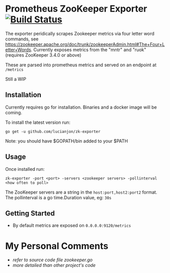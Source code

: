 # Prometheus ZooKeeper Exporter [![Build Status](https://travis-ci.org/lucianjon/zk-exporter.svg?branch=master)](https://travis-ci.org/lucianjon/zk-exporter)

The exporter peridically scrapes Zookeeper metrics via four letter word commands, see https://zookeeper.apache.org/doc/trunk/zookeeperAdmin.html#The+Four+Letter+Words. Currently exposes metrics from the "mntr" and "ruok" (requires ZooKeeper 3.4.0 or above)

These are parsed into prometheus metrics and served on an endpoint at `/metrics`

Still a WIP

## Installation

Currently requires go for installation. Binaries and a docker image will be coming.

To install the latest version run:

```
go get -u github.com/lucianjon/zk-exporter
```

Note: you should have $GOPATH/bin added to your $PATH

## Usage

Once installed run: 

```
zk-exporter -port <port> -servers <zookeeper servers> -pollinterval <how often to poll>
```
The ZooKeeper servers are a string in the `host:port,host2:port2` format.
The pollinterval is a go time.Duration value, eg: `30s`

## Getting Started

* By default metrics are exposed on `0.0.0.0:9120/metrics`

# My Personal Comments

- *refer to source code file zookeeper.go*
- *more detailed than other project's code*

